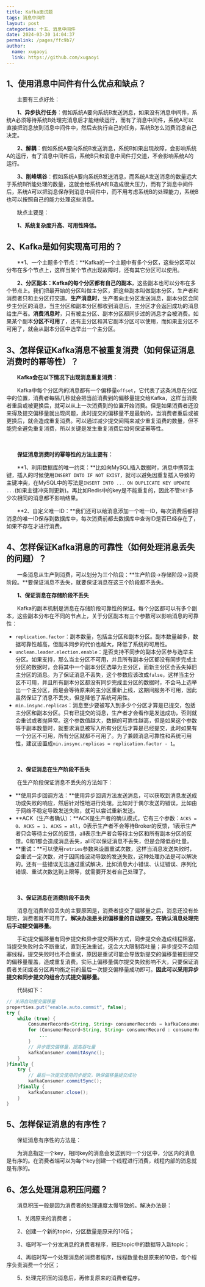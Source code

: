 ```yaml
---
title: Kafka面试题
tags: 消息中间件
layout: post
categories: 十五、消息中间件
date: 2024-03-30 14:04:37
permalink: /pages/ffc9b7/
author: 
  name: xugaoyi
  link: https://github.com/xugaoyi
---
```




## 1、使用消息中间件有什么优点和缺点？

　　主要有三点好处：

　　**1、异步执行任务**：假如系统A要向系统B发送消息，如果没有消息中间件，系统A必须等待系统B处理完消息后才能继续运行，而有了消息中间件，系统A可以直接把消息放到消息中间件中，然后去执行自己的任务，系统B怎么消费消息自己决定。

　　**2、解耦**：假如系统A要向系统B发送消息，系统B如果出现故障，会影响系统A的运行，有了消息中间件后，系统B只和消息中间件打交道，不会影响系统A的运行。

　　**3、削峰填谷**：假如系统A要向系统B发送消息，而系统A发送消息的数量远大于系统B所能处理的数量，这就会给系统A和B造成很大压力，而有了消息中间件后，系统A可以把消息保存到消息中间件中，而不用考虑系统B的处理能力，系统B也可以按照自己的能力处理这些消息。

　　缺点主要是：

　　**1、系统复杂度升高、可用性降低。**

## 2、Kafka是如何实现高可用的？

　　**1、一个主题多个节点：**Kafka的一个主题中有多个分区，这些分区可以分布在多个节点上，这样当某个节点出现故障时，还有其它分区可以使用。

　　**2、分区副本：**Kafka的每个分区都有自己的**副本**，这些副本也可以分布在多个节点上。我们把最开始的分区叫做主分区，把这些副本叫做副本分区，生产者和消费者只和主分区打交道。**生产消息时**，生产者向主分区发送消息，副本分区会同步主分区的消息，当主分区和副本分区都收到消息后，主分区才会返回成功的消息给生产者。**消费消息时**，只有被主分区、副本分区都同步过的消息才会被消费。如果某个副本**分区不可用**了，还有主分区和其它副本分区可以使用，而如果主分区不可用了，就会从副本分区中选举出一个主分区。

## 3、怎样保证Kafka消息不被重复消费（如何保证消息消费时的幂等性）？

　　**Kafka会在以下情况下出现消息重复消费：**

　　Kafka中每个分区内的消息都有一个偏移量`offset`，它代表了这条消息在分区中的位置，消费者每隔几秒就会把当前消费到的偏移量提交给Kafka，这样当消费者重启或被更换后，就可以从上一次消费到的位置开始消费。但是如果消费者还没来得及提交偏移量就出现问题，此时提交的偏移量不是最新的，当消费者重启或被更换后，就会造成重复消费。可以通过减少提交间隔来减少重复消费的数量，但不能完全避免重复消费，所以关键是发生重复消费后如何保证幂等性。

　

　　**保证消息消费时的幂等性的方法主要有：**

　　**1、利用数据库的唯一约束：**比如向MySQL插入数据时，消息中携带主键，插入的时候使用`INSERT INTO IF NOT EXIST`，就可以避免因重复插入导致的主键冲突，在MySQL中的写法是`INSERT INTO ... ON DUPLICATE KEY UPDATE ...`(如果主键冲突则更新)。再比如Redis中的key是不能重复的，因此不管`SET`多少次相同的消息都不影响结果。

　　**2、自定义唯一ID：**我们还可以给消息添加一个唯一ID，每次消费后都把消息的唯一ID保存到数据库中，每次消费前都去数据库中查询ID是否已经存在了，如果不存在才进行消费。

## 4、怎样保证Kafka消息的可靠性（如何处理消息丢失的问题）？

　　一条消息从生产到消费，可以划分为三个阶段：**生产阶段->存储阶段->消费阶段。**要保证消息不丢失，就要保证消息在这三个阶段都不丢失。

　　**1、保证消息在存储阶段不丢失**

　　Kafka的副本机制是消息在存储阶段可靠性的保证。每个分区都可以有多个副本，这些副本分布在不同的节点上，关于分区副本有三个参数可以影响消息的可靠性：

- `replication.factor`：副本数量，包括主分区和副本分区。副本数量越多，数据可靠性越高，但副本同步的代价也越大，降低了系统的可用性。
- `unclean.leader.election.enable`：是否支持不同步的副本分区参与选举主分区。如果支持，那么当主分区不可用，并且所有副本分区都没有同步完成主分区的数据时，会将其中一个副本分区选举为主分区，而新主分区会丢失掉旧主分区的消息。为了保证消息不丢失，这个参数应该改成`false`，这样当主分区不可用，并且所有副本分区都没有同步完成主分区的数据时，不会马上选举出一个主分区，而是会等待原来的主分区重新上线，这期间服务不可用，因此虽然保证了消息不丢失，但是降低了系统可用性。
- `min.insync.replicas`：消息至少要被写入到多少个分区才算是已提交，包括主分区和副本分区。只有已提交的消息，生产者才会看作是发送成功，否则就会重试或者抛异常。这个参数值越大，数据的可靠性越高，但是如果这个参数等于副本数量时，就要求消息被写入所有分区后才算是已经提交，此时如果有一个分区不可用，所有分区就都不可用了。为了兼顾消息可靠性和系统可用性，建议设置成`min.insync.replicas = replication.factor - 1`。

　

　　**2、保证消息在生产阶段不丢失**

　　在生产阶段保证消息不丢失的方法如下：

- **使用异步回调方法：**使用异步回调方法发送消息，可以获取到消息发送成功或失败的响应，然后针对性地进行处理。比如对于偶尔发送的错误，比如由于网络不稳定导致发送失败，就可以尝试重新发送。
- **ACK（生产者确认）：**ACK是生产者的确认模式，它有三个参数：`ACKS = 0`、`ACKS = 1`、`ACKS = all`，0表示生产者不会等待Broker的反馈，1表示生产者只会等待主分区的反馈，all表示生产者会等待主分区和所有副本分区的反馈。0和1都会造成消息丢失，all可以保证消息不丢失，但是会降低吞吐量。
- **重试：**可以使用`retries`参数来设置重试次数，这样当消息发送失败时，会重试一定次数，对于因网络波动导致的发送失败，这种处理办法是可以解决的。还有一些错误无法通过重试解决，比如消息大小错误、认证错误、序列化错误、重试次数达到上限等，就需要开发者自己处理了。

　

　　**3、保证消息在消费阶段不丢失**

　　消息在消费阶段丢失的主要原因是，消费者提交了偏移量之后，消息还没有处理完，消费者就不可用了。**解决办法是关闭偏移量的自动提交，在确认消息处理完后手动提交偏移量。**

　　手动提交偏移量有同步提交和异步提交两种方式，同步提交会造成线程阻塞，当提交失败时会不断重试，直到无法重试，这会大大限制吞吐量；异步提交不会阻塞线程，提交失败时也不会重试，原因是重试可能会导致新提交的偏移量被旧提交的偏移量覆盖，造成重复消费。实际上偏移量偶尔提交失败影响不大，只要保证消费者关闭或者分区再均衡之前的最后一次提交偏移量成功即可。**因此可以采用异步提交和同步提交的组合方式提交偏移量。**

　　代码如下：

```java
// 关闭自动提交偏移量
properties.put("enable.auto.commit", false);
try {
    while (true) {
        ConsumerRecords<String, String> consumerRecords = kafkaConsumer.poll(100);
        for (ConsumerRecord<String, String> consumerRecord : consumerRecords) {
            ...
        }
        // 异步提交偏移量，提高吞吐量
        kafkaConsumer.commitAsync();
    }
}finally {
    try {
        // 最后一次提交使用同步提交，确保偏移量提交成功
        kafkaConsumer.commitSync();
    }finally {
        kafkaConsumer.close();
    }
}
```

## 5、怎样保证消息的有序性？

　　保证消息有序性的方法是：

　　为消息指定一个key，相同key的消息会发送到同一个分区中，分区内的消息是有序的。在消费者端可以为每个key创建一个线程进行消费，线程内部的消息就是有序的。

## 6、怎么处理消息积压问题？

　　消息积压一般是因为消费者的处理速度太慢导致的。解决办法是：

　　1、关闭原来的消费者；

　　2、创建一个新的topic，分区数量是原来的10倍；

　　3、临时写一个分发消息的消费者程序，把旧topic中的数据导入新topic；

　　4、再临时写一个处理消息的消费者程序，线程数量也是原来的10倍，每个程序负责消费一个分区；

　　5、处理完积压的消息后，再修复原来的消费者程序。



